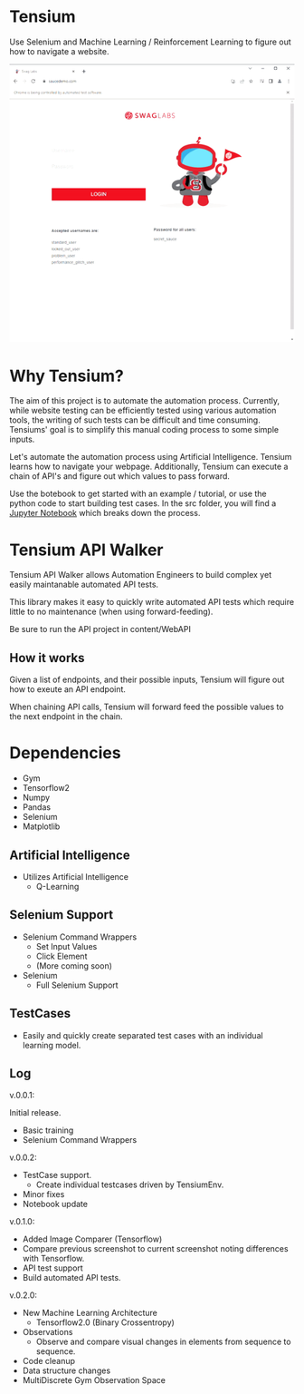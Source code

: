 # Tensium
Use Selenium and Machine Learning / Reinforcement Learning to figure out how to navigate a website.

![Tensium In Action](https://github.com/montraydavis/Tensium/blob/main/Tensium-src/content/001.gif?raw=true)

# Why Tensium?

The aim of this project is to automate the automation process. Currently, while website testing can be efficiently tested using various automation tools, the writing of such tests can be difficult and time consuming. Tensiums' goal is to simplify this manual coding process to some simple inputs.

Let's automate the automation process using Artificial Intelligence. Tensium learns how to navigate your webpage. Additionally, Tensium can execute a chain of API's and figure out which values to pass forward.

Use the botebook to get started with an example / tutorial, or use the python code to start building test cases.
In the src folder, you will find a [Jupyter Notebook](https://github.com/montraydavis/Tensium/blob/main/Tensium-src/notebook.ipynb) which breaks down the process.

# Tensium API Walker

Tensium API Walker allows Automation Engineers to build complex yet easily maintanable automated API tests.

This library makes it easy to quickly write automated API tests which require little to no maintenance (when using forward-feeding).

Be sure to run the API project in content/WebAPI

## How it works

Given a list of endpoints, and their possible inputs, Tensium will figure out how to exeute an API endpoint.

When chaining API calls, Tensium will forward feed the possible values to the next endpoint in the chain.

# Dependencies

- Gym
- Tensorflow2
- Numpy
- Pandas
- Selenium
- Matplotlib

## Artificial Intelligence

- Utilizes Artificial Intelligence
  - Q-Learning

## Selenium Support
- Selenium Command Wrappers
  - Set Input Values
  - Click Element
  - (More coming soon)
- Selenium
  - Full Selenium Support

## TestCases
- Easily and quickly create separated test cases with an individual learning model.

## Log

v.0.0.1:

Initial release.

- Basic training
- Selenium Command Wrappers

v.0.0.2:

- TestCase support.
  - Create individual testcases driven by TensiumEnv.
- Minor fixes
- Notebook update

v.0.1.0:

- Added Image Comparer (Tensorflow)
 - Compare previous screenshot to current screenshot noting differences with Tensorflow.
- API test support
 - Build automated API tests.

v.0.2.0:

- New Machine Learning Architecture
  - Tensorflow2.0 (Binary Crossentropy)
- Observations
  - Observe and compare visual changes in elements from sequence to sequence.
- Code cleanup
- Data structure changes
 - MultiDiscrete Gym Observation Space

